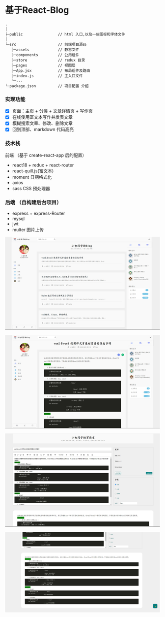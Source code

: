 # 基于React-Blog

```
.
│
├─public                // html 入口,以及一些图标和字体文件
│
└─src                   // 前端项目源码
   ├─assets             // 静态文件
   ├─components         // 公用组件
   ├─store              // redux 目录
   ├─pages              // 视图层
   ├─App.jsx            // 布局组件及路由
   ├─index.js           // 主入口文件
   └─...
└─package.json          // 项目配置 介绍
```

### 实现功能

- [x] 页面：主页 + 分类 + 文章详情页 + 写作页
- [x] 在线使用富文本写作并发表文章
- [x] 模糊搜索文章、修改、删除文章
- [x] 回到顶部、markdown 代码高亮

### 技术栈

前端 （基于 create-react-app 后的配置）

- react18 + redux + react-router
- react-quill.js(富文本)
- moment 日期格式化
- axios
- sass CSS 预处理器

### 后端 （自构建后台项目）

- express + express-Router
- mysql
- jwt
- multer 图片上传

![1](https://github.com/gzc12369/blog/blob/master/images/1.jpg)

![2](https://github.com/gzc12369/blog/blob/master/images/2.jpg)

![3](https://github.com/gzc12369/blog/blob/master/images/3.jpg)

![4](https://github.com/gzc12369/blog/blob/master/images/4.jpg)

